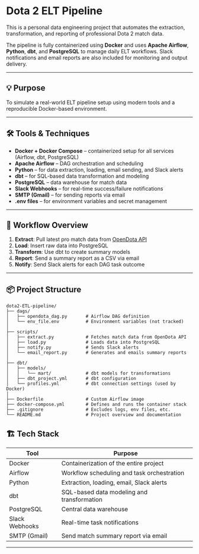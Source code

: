 # Dota 2 ELT Pipeline

This is a personal data engineering project that automates the extraction, transformation, and reporting of professional Dota 2 match data.

The pipeline is fully containerized using **Docker** and uses **Apache Airflow**, **Python**, **dbt**, and **PostgreSQL** to manage daily ELT workflows. Slack notifications and email reports are also included for monitoring and output delivery.

---

## 💡 Purpose

To simulate a real-world ELT pipeline setup using modern tools and a reproducible Docker-based environment.

---

## 🛠️ Tools & Techniques

- **Docker + Docker Compose** – containerized setup for all services (Airflow, dbt, PostgreSQL)
- **Apache Airflow** – DAG orchestration and scheduling
- **Python** – for data extraction, loading, email sending, and Slack alerts
- **dbt** – for SQL-based data transformation and modeling
- **PostgreSQL** – data warehouse for match data
- **Slack Webhooks** – for real-time success/failure notifications
- **SMTP (Gmail)** – for sending reports via email
- **.env files** – for environment variables and secret management

---

## 🚀 Workflow Overview

1. **Extract**: Pull latest pro match data from [OpenDota API](https://docs.opendota.com/)
2. **Load**: Insert raw data into PostgreSQL
3. **Transform**: Use dbt to create summary models
4. **Report**: Send a summary report as a CSV via email
5. **Notify**: Send Slack alerts for each DAG task outcome

---
## 📦 Project Structure


```
dota2-ETL-pipeline/
├── dags/
│   ├── opendota_dag.py       # Airflow DAG definition
│   └── env_file.env          # Environment variables (not tracked)
│
├── scripts/
│   ├── extract.py            # Fetches match data from OpenDota API
│   ├── load.py               # Loads data into PostgreSQL
│   ├── notify.py             # Sends Slack alerts
│   └── email_report.py       # Generates and emails summary reports
│
├── dbt/
│   ├── models/
│   │   └── mart/             # dbt models for transformations
│   ├── dbt_project.yml       # dbt configuration
│   └── profiles.yml          # dbt connection settings (used by Docker)
│
├── Dockerfile                # Custom Airflow image
├── docker-compose.yml        # Defines and runs the container stack
├── .gitignore                # Excludes logs, env files, etc.
└── README.md                 # Project overview and documentation
```

## 🏗️ Tech Stack

| Tool            | Purpose                                 |
|-----------------|------------------------------------------|
| Docker          | Containerization of the entire project   |
| Airflow         | Workflow scheduling and task orchestration |
| Python          | Extraction, loading, email, Slack alerts |
| dbt             | SQL-based data modeling and transformation |
| PostgreSQL      | Central data warehouse                   |
| Slack Webhooks  | Real-time task notifications             |
| SMTP (Gmail)    | Send match summary report via email      |

---


